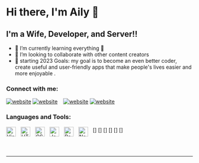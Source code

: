 # Hi there, I'm Aily 👋 



## I'm a Wife, Developer, and Server!!

- 🌱 I’m currently learning everything 🤣
- 👯 I’m looking to collaborate with other content creators
- 🥅 starting 2023 Goals:  my goal is to become an even better coder, create useful and user-friendly apps that make people's lives easier and more enjoyable .

### Connect with me:

[![website](./img/linkedin-light.svg)](https://www.linkedin.com/in/ailygucfa#gh-light-mode-only)
[![website](./img/linkedin-dark.svg)](https://www.linkedin.com/in/ailygucfa/#gh-dark-mode-only)
&nbsp;&nbsp;
[![website](./img/instagram-light.svg)](https://www.instagram.com/ailygucfa#gh-light-mode-only)
[![website](./img/instagram-dark.svg)](https://www.instagram.com/ailygucfa#gh-dark-mode-only)

### Languages and Tools:

[<img align="left" alt="Visual Studio Code" width="26px" src="https://cdn.jsdelivr.net/gh/devicons/devicon/icons/vscode/vscode-original.svg" style="padding-right:10px;" />]
[<img align="left" alt="HTML5" width="26px" src="https://cdn.jsdelivr.net/gh/devicons/devicon/icons/html5/html5-original.svg" style="padding-right:10px;" />]
[<img align="left" alt="CSS3" width="26px" src="https://cdn.jsdelivr.net/gh/devicons/devicon/icons/css3/css3-original.svg" style="padding-right:10px;" />]
[<img align="left" alt="JavaScript" width="26px" src="https://cdn.jsdelivr.net/gh/devicons/devicon/icons/javascript/javascript-original.svg" style="padding-right:10px;" />]
[<img align="left" alt="React" width="26px" src="https://cdn.jsdelivr.net/gh/devicons/devicon/icons/react/react-original.svg" style="padding-right:10px;" />]
[<img align="left" alt="Node.js" width="26px" src="https://cdn.jsdelivr.net/gh/devicons/devicon/icons/nodejs/nodejs-original.svg" style="padding-right:10px;" />]



<br />
<br />

---




[instagram]: https://www.instagram.com/ailygucfa
[linkedin]:https://www.linkedin.com/in/ailygucfa


